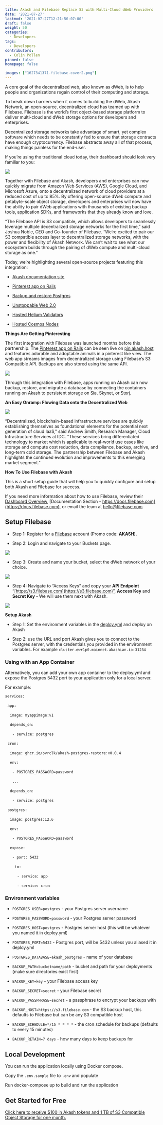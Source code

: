 ```yaml
---
title: Akash and Filebase Replace S3 with Multi-Cloud dWeb Providers
date: '2021-07-27'
lastmod: '2021-07-27T12:21:50-07:00'
draft: false
weight: 50
categories:
  - Developers
tags:
  - Developers
contributors:
  - Colin Pollen
pinned: false
homepage: false

images: ["1627341371-filebase-cover2.png"]
---
```

A core goal of the decentralized web, also known as dWeb, is to help people and organizations regain control of their computing and storage. 

To break down barriers when it comes to building the dWeb, Akash Network, an open-source, decentralized cloud has teamed up with Filebase. Filebase is the world’s first object-based storage platform to deliver multi-cloud and dWeb storage options for developers and enterprises.

  
Decentralized storage networks take advantage of smart, yet complex software which needs to be constantly fed to ensure that storage contracts have enough cryptocurrency. Filebase abstracts away all of that process, making things painless for the end-user.  

If you’re using the traditional cloud today, their dashboard should look very familiar to you:

![](https://www.datocms-assets.com/45776/1627339911-image.png)

Together with Filebase and Akash, developers and enterprises can now quickly migrate from Amazon Web Services (AWS), Google Cloud, and Microsoft Azure, onto a decentralized network of cloud providers at a reduced cost of up to 85%. By offering open-source dWeb compute and petabyte-scale object storage, developers and enterprises will now have the ability to pair dWeb applications with thousands of existing backup tools, application SDKs, and frameworks that they already know and love. 

“The Filebase API is S3 compatible, which allows developers to seamlessly leverage multiple decentralized storage networks for the first time,” said Joshua Noble, CEO and Co-founder of Filebase. “We’re excited to pair our S3 compatible access layer to decentralized storage networks, with the power and flexibility of Akash Network. We can’t wait to see what our ecosystem builds through the pairing of dWeb compute and multi-cloud storage as one.”

Today, we’re highlighting several open-source projects featuring this integration:

*   [Akash documentation site](http://docs.akash.network/) 
    
*   [Pinterest app on Rails](https://github.com/ovrclk/akash-on-rails) 
    
*   [Backup and restore Postgres](https://docs.akash.network/deploy/postgresql-restore-backup) 
    
*   [Unstoppable Web 2.0](https://docs.akash.network/deploy/unstoppable-web-2.0)
    
*   [Hosted Helium Validators](https://github.com/filebase/helium-on-akash)
    
*   [Hosted Cosmos Nodes](https://github.com/ovrclk/cosmos-omnibus)
    

**Things Are Getting Pinteresting**

The first integration with Filebase was launched months before this partnership. The [Pinterest app on Rails](https://github.com/ovrclk/akash-on-rails) can be seen live on [pin.akash.host](http://pin.akash.host) and features adorable and adoptable animals in a pinterest like view. The web app streams images from decentralized storage using Filebase’s S3 Compatible API. Backups are also stored using the same API.

![](https://www.datocms-assets.com/45776/1627339962-image-1.png)

Through this integration with Filebase, apps running on Akash can now backup, restore, and migrate a database by connecting the containers running on Akash to persistent storage on Sia, Skynet, or Storj. 

**An Easy Onramp: Flowing Data onto the Decentralized Web**

![](https://www.datocms-assets.com/45776/1627340002-image-2.png)

“Decentralized, blockchain-based infrastructure services are quickly establishing themselves as foundational elements for the potential next generation of cloud IaaS," said Andrew Smith, Research Manager, Cloud Infrastructure Services at IDC. "These services bring differentiated technology to market which is applicable to real-world use cases like storage and compute cost reduction, data compliance, backup, archive, and long-term cold storage. The partnership between Filebase and Akash highlights the continued evolution and improvements to this emerging market segment."

**How To Use Filebase with Akash**

This is a short setup guide that will help you to quickly configure and setup both Akash and Filebase for success.  

If you need more information about how to use Filebase, review their [Dashboard Overview](https://filebase.com/blog/introducing-the-new-and-improved-filebase-dashboard/), [Documentation Section - https://docs.filebase.com](https://docs.filebase.com), or email the team at hello@filebase.com

**Setup Filebase**
------------------

*   Step 1: Register for a [Filebase](https://filebase.com/) account (Promo code: **AKASH**).
    
*   Step 2: Login and navigate to your Buckets page.
    

![](https://www.datocms-assets.com/45776/1627340058-image-3.png)

*   Step 3: Create and name your bucket, select the dWeb network of your choice.
    

![](https://www.datocms-assets.com/45776/1627340093-image-4.png)

*   Step 4: Navigate to “Access Keys” and copy your **API Endpoint** “[https://s3.filebase.com](https://s3.filebase.com)”, **Access Key** and **Secret Key** - We will use them next with Akash.
    

![](https://www.datocms-assets.com/45776/1627340152-image-5.png)

**Setup Akash**

*   Step 1: Set the environment variables in the [deploy.yml](https://github.com/ovrclk/akash-postgres-restore/blob/master/deploy.yml) and deploy on Akash
    
*   Step 2: use the URL and port Akash gives you to connect to the Postgres server, with the credentials you provided in the environment variables. For example `cluster.ewr1p0.mainnet.akashian.io:31234`
    

### **Using with an App Container**

Alternatively, you can add your own app container to the deploy.yml and expose the Postgres 5432 port to your application only for a local server.

For example:

`services:`

  `app:` 

    `image: myappimage:v1`

    `depends_on:` 

      `- service: postgres`

  `cron:`

    `image: ghcr.io/ovrclk/akash-postgres-restore:v0.0.4`

    `env:`

      `- POSTGRES_PASSWORD=password`

      `...`

    `depends_on:`

      `- service: postgres`

  `postgres:`

    `image: postgres:12.6`

    `env:`

      `- POSTGRES_PASSWORD=password`

    `expose:`

      `- port: 5432`

        `to:`

          `- service: app`

          `- service: cron`

### **Environment variables**

*   `POSTGRES_USER=postgres` - your Postgres server username
    
*   `POSTGRES_PASSWORD=password` - your Postgres server password
    
*   `POSTGRES_HOST=postgres` - Postgres server host (this will be whatever you named it in deploy.yml)
    
*   `POSTGRES_PORT=5432` - Postgres port, will be 5432 unless you aliased it in deploy.yml
    
*   `POSTGRES_DATABASE=akash_postgres` - name of your database
    
*   `BACKUP_PATH=bucketname/path` - bucket and path for your deployments (make sure directories exist first)
    
*   `BACKUP_KEY=key` - your Filebase access key
    
*   `BACKUP_SECRET=secret` - your Filebase secret
    
*   `BACKUP_PASSPHRASE=secret` - a passphrase to encrypt your backups with
    
*   `BACKUP_HOST=https://s3.filebase.com` - the S3 backup host, this defaults to Filebase but can be any S3 compatible host
    
*   `BACKUP_SCHEDULE=*/15 * * * *` - the cron schedule for backups (defaults to every 15 minutes)
    
*   `BACKUP_RETAIN=7 days` - how many days to keep backups for
    

**Local Development**
---------------------

You can run the application locally using Docker compose.

Copy the `.env.sample` file to `.env` and populate

Run docker-compose up to build and run the application

**Get Started for Free**
------------------------

[Click here to receive $100 in Akash tokens and 1 TB of S3 Compatible Object Storage for one month.](https://filebase.com/akash)